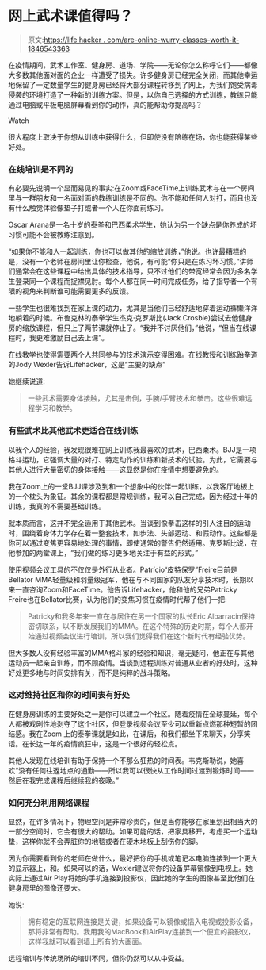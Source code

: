 # 网上武术课值得吗？

> 原文:[https://life hacker . com/are-online-wurry-classes-worth-it-1846543363](https://lifehacker.com/are-online-martial-arts-classes-worth-it-1846543363)

在疫情期间，武术工作室、健身房、道场、学院——无论你怎么称呼它们——都像大多数其他面对面的企业一样遭受了损失。许多健身房已经完全关闭，而其他幸运地保留了一定数量学生的健身房已经将大部分课程转移到了网上，为我们饱受病毒侵袭的环境打造了一种新的训练方案。但是，以你自己选择的方式训练，教练只能通过电脑或平板电脑屏幕看到你的动作，真的能帮助你提高吗？

Watch

很大程度上取决于你想从训练中获得什么，但即使没有陪练在场，你也能获得某些好处。

### 在线培训是不同的

有必要先说明一个显而易见的事实:在Zoom或FaceTime上训练武术与在一个房间里与一群朋友和一名面对面的教练训练是不同的。你不能和任何人对打，而且也没有什么触觉体验像垫子打或者一个人在你面前练习。

Oscar Arana是一名十岁的泰拳和巴西柔术学生，她认为另一个缺点是你养成的坏习惯可能不会被教练注意到。

“如果你不能和人一起训练，你也可以做其他的缩放训练，”他说。也许最糟糕的是，没有一个老师在房间里让你检查，他说，有可能“你只是在练习坏习惯。”讲师们通常会在这些课程中给出具体的技术指导，只不过他们的带宽经常会因为多名学生登录同一个课程而捉襟见肘。每个人都在同一时间完成任务，给了指导者一个有限的视角来判断谁可能需要更多的反馈。

一些学生也很难找到在家上课的动力，尤其是当他们已经舒适地穿着运动裤懒洋洋地躺着的时候。布鲁克林的泰拳学生杰克·克罗斯比(Jack Crosbie)尝试去他健身房的缩放课程，但只上了两节课就停止了。“我并不讨厌他们，”他说，“但当在线课程时，我更难激励自己去上课”。

在线教学也使得需要两个人共同参与的技术演示变得困难。在线教授和训练跆拳道的Jody Wexler告诉Lifehacker，这是“主要的缺点”

她继续说道:

> 一些武术需要身体接触，尤其是击倒，手腕/手臂技术和拳击。这些很难远程学习和教学。

### 有些武术比其他武术更适合在线训练

以我个人的经验，我发现很难在网上训练我最喜欢的武术，巴西柔术。BJJ是一项格斗运动，它强调大量的对打、特定动作的训练和新技术的试验。为此，它需要与其他人进行大量密切的身体接触——这显然是你在疫情中想要避免的。

我在Zoom上的一堂BJJ课涉及到和一个想象中的伙伴一起训练，以我客厅地板上的一个枕头为象征。其余的课程都是常规训练，我可以自己完成，因为经过十年的训练，我真的不需要基础训练。

就本质而言，这并不完全适用于其他武术。当谈到像拳击这样的引人注目的运动时，围绕着身体力学存在着一整套技术，如步法、头部运动、和假动作。这些都是你可以通过变焦更容易地处理的事情，即使通常的警告仍然适用。克罗斯比说，在他参加的两堂课上，“我们做的练习更多地关注于有益的形式。”

使用视频会议工具的不仅仅是外行从业者。Patrício“皮特保罗”Freire目前是Bellator MMA轻量级和羽量级冠军，他在与不同国家的队友分享技术时，长期以来一直咨询Zoom和FaceTime。他告诉Lifehacker，他和他的兄弟Patricky Freire也在Bellator比赛，认为他们的变焦习惯在疫情时代帮了他们一把:

> Patricky和我多年来一直在与居住在另一个国家的队长Eric Albarracin保持密切联系，以不断发展我们的MMA。在这个特殊的历史时期，每个人都开始通过视频会议进行培训，所以我们觉得我们在这个新时代有经验优势。

但大多数人没有经验丰富的MMA格斗家的经验和知识，毫无疑问，他正在与其他运动员一起亲自训练，而不顾疫情。当谈到远程训练对普通从业者的好处时，这种好处更多地与时间安排有关，而不是纯粹的战斗策略。

### 这对维持社区和你的时间表有好处

在健身房训练的主要好处之一是你可以建立一个社区。随着疫情在全球蔓延，每个人都被戏剧性地剥夺了这个社区，但登录视频会议至少可以重新点燃那种短暂的团结感。我在Zoom 上的泰拳课就是如此，在课后，和我们都坐下来聊天，分享笑话。在长达一年的疫情疯狂中，这是一个很好的轻松点。

其他人发现在线培训有助于保持一个不那么狂热的时间表。韦克斯勒说，她喜欢“没有任何往返地点的通勤——所以我可以很快从工作时间过渡到锻炼时间——然后在我完成课程后继续我的夜晚。”

### 如何充分利用网络课程

显然，在许多情况下，物理空间是非常珍贵的，但是当你能够在家里划出相当大的一部分空间时，它会有很大的帮助。如果可能的话，把家具移开，考虑买一个运动垫，这样你就不会弄脏你的地毯或者在硬木地板上刮伤你的脚。

因为你需要看到你的老师在做什么，最好把你的手机或笔记本电脑连接到一个更大的显示器上，和。如果可以的话，Wexler建议将你的设备屏幕镜像到电视上。她实际上通过Air Play将她的手机连接到投影仪，因此她的学生的图像甚至比他们在健身房里的图像还要大。

她说:

> 拥有稳定的互联网连接是关键，如果设备可以镜像或插入电视或投影设备，那将非常有帮助。我用我的MacBook和AirPlay连接到一个便宜的投影仪，这样我就可以看到墙上所有的大画面。

远程培训与传统场所的培训不同，但你仍然可以从中受益。